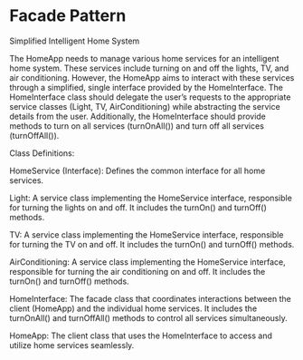 #  Facade Pattern
Simplified Intelligent Home System

The HomeApp needs to manage various home services for an intelligent home system. These services include turning on and off the lights, TV, and air conditioning. However, the HomeApp aims to interact with these services through a simplified, single interface provided by the HomeInterface. The HomeInterface class should delegate the user’s requests to the appropriate service classes (Light, TV, AirConditioning) while abstracting the service details from the user. Additionally, the HomeInterface should provide methods to turn on all services (turnOnAll()) and turn off all services (turnOffAll()).

Class Definitions:

HomeService (Interface): Defines the common interface for all home services.

Light: A service class implementing the HomeService interface, responsible for turning the lights on and off. It includes the turnOn() and turnOff() methods.

TV: A service class implementing the HomeService interface, responsible for turning the TV on and off. It includes the turnOn() and turnOff() methods.

AirConditioning: A service class implementing the HomeService interface, responsible for turning the air conditioning on and off. It includes the turnOn() and turnOff() methods.

HomeInterface: The facade class that coordinates interactions between the client (HomeApp) and the individual home services. It includes the turnOnAll() and turnOffAll() methods to control all services simultaneously.

HomeApp: The client class that uses the HomeInterface to access and utilize home services seamlessly.
